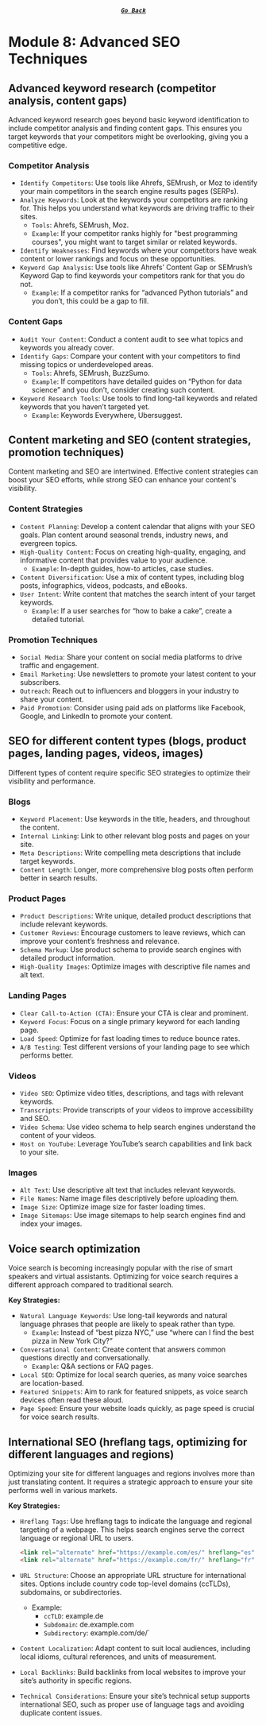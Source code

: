 <div align="center">

[**_``Go Back``_**](../README.md)

</div>

# Module 8: Advanced SEO Techniques

## Advanced keyword research (competitor analysis, content gaps)

Advanced keyword research goes beyond basic keyword identification to include competitor analysis and finding content gaps. This ensures you target keywords that your competitors might be overlooking, giving you a competitive edge.

### Competitor Analysis

- ``Identify Competitors``: Use tools like Ahrefs, SEMrush, or Moz to identify your main competitors in the search engine results pages (SERPs).
- ``Analyze Keywords``: Look at the keywords your competitors are ranking for. This helps you understand what keywords are driving traffic to their sites.
    - ``Tools``: Ahrefs, SEMrush, Moz.
    - ``Example``: If your competitor ranks highly for "best programming courses", you might want to target similar or related keywords.
- ``Identify Weaknesses``: Find keywords where your competitors have weak content or lower rankings and focus on these opportunities.
- ``Keyword Gap Analysis``: Use tools like Ahrefs’ Content Gap or SEMrush’s Keyword Gap to find keywords your competitors rank for that you do not.
    - ``Example``: If a competitor ranks for “advanced Python tutorials” and you don’t, this could be a gap to fill.

### Content Gaps

- ``Audit Your Content``: Conduct a content audit to see what topics and keywords you already cover.
- ``Identify Gaps``: Compare your content with your competitors to find missing topics or underdeveloped areas.
    - ``Tools``: Ahrefs, SEMrush, BuzzSumo.
    - ``Example``: If competitors have detailed guides on “Python for data science” and you don’t, consider creating such content.
- ``Keyword Research Tools``: Use tools to find long-tail keywords and related keywords that you haven’t targeted yet.
    - ``Example``: Keywords Everywhere, Ubersuggest.

## Content marketing and SEO (content strategies, promotion techniques)

Content marketing and SEO are intertwined. Effective content strategies can boost your SEO efforts, while strong SEO can enhance your content's visibility.

### Content Strategies

- ``Content Planning``: Develop a content calendar that aligns with your SEO goals. Plan content around seasonal trends, industry news, and evergreen topics.
- ``High-Quality Content``: Focus on creating high-quality, engaging, and informative content that provides value to your audience.
    - ``Example``: In-depth guides, how-to articles, case studies.
- ``Content Diversification``: Use a mix of content types, including blog posts, infographics, videos, podcasts, and eBooks.
- ``User Intent``: Write content that matches the search intent of your target keywords.
    - ``Example``: If a user searches for “how to bake a cake”, create a detailed tutorial.

### Promotion Techniques

- ``Social Media``: Share your content on social media platforms to drive traffic and engagement.
- ``Email Marketing``: Use newsletters to promote your latest content to your subscribers.
- ``Outreach``: Reach out to influencers and bloggers in your industry to share your content.
- ``Paid Promotion``: Consider using paid ads on platforms like Facebook, Google, and LinkedIn to promote your content.

## SEO for different content types (blogs, product pages, landing pages, videos, images)

Different types of content require specific SEO strategies to optimize their visibility and performance.

### Blogs
- ``Keyword Placement``: Use keywords in the title, headers, and throughout the content.
- ``Internal Linking``: Link to other relevant blog posts and pages on your site.
- ``Meta Descriptions``: Write compelling meta descriptions that include target keywords.
- ``Content Length``: Longer, more comprehensive blog posts often perform better in search results.

### Product Pages
- ``Product Descriptions``: Write unique, detailed product descriptions that include relevant keywords.
- ``Customer Reviews``: Encourage customers to leave reviews, which can improve your content’s freshness and relevance.
- ``Schema Markup``: Use product schema to provide search engines with detailed product information.
- ``High-Quality Images``: Optimize images with descriptive file names and alt text.

### Landing Pages
- ``Clear Call-to-Action (CTA)``: Ensure your CTA is clear and prominent.
- ``Keyword Focus``: Focus on a single primary keyword for each landing page.
- ``Load Speed``: Optimize for fast loading times to reduce bounce rates.
- ``A/B Testing``: Test different versions of your landing page to see which performs better.

### Videos
- ``Video SEO``: Optimize video titles, descriptions, and tags with relevant keywords.
- ``Transcripts``: Provide transcripts of your videos to improve accessibility and SEO.
- ``Video Schema``: Use video schema to help search engines understand the content of your videos.
- ``Host on YouTube``: Leverage YouTube’s search capabilities and link back to your site.

### Images
- ``Alt Text``: Use descriptive alt text that includes relevant keywords.
- ``File Names``: Name image files descriptively before uploading them.
- ``Image Size``: Optimize image size for faster loading times.
- ``Image Sitemaps``: Use image sitemaps to help search engines find and index your images.

## Voice search optimization

Voice search is becoming increasingly popular with the rise of smart speakers and virtual assistants. Optimizing for voice search requires a different approach compared to traditional search.

**Key Strategies:**

- ``Natural Language Keywords``: Use long-tail keywords and natural language phrases that people are likely to speak rather than type.
    - ``Example``: Instead of “best pizza NYC,” use “where can I find the best pizza in New York City?”
- ``Conversational Content``: Create content that answers common questions directly and conversationally.
    - ``Example``: Q&A sections or FAQ pages.
- ``Local SEO``: Optimize for local search queries, as many voice searches are location-based.
- ``Featured Snippets``: Aim to rank for featured snippets, as voice search devices often read these aloud.
- ``Page Speed``: Ensure your website loads quickly, as page speed is crucial for voice search results.

## International SEO (hreflang tags, optimizing for different languages and regions)

Optimizing your site for different languages and regions involves more than just translating content. It requires a strategic approach to ensure your site performs well in various markets.

**Key Strategies:**

- ``Hreflang Tags``: Use hreflang tags to indicate the language and regional targeting of a webpage. This helps search engines serve the correct language or regional URL to users.
    ```html
    <link rel="alternate" href="https://example.com/es/" hreflang="es" />
    <link rel="alternate" href="https://example.com/fr/" hreflang="fr" />
    ```

- ``URL Structure``: Choose an appropriate URL structure for international sites. Options include country code top-level domains (ccTLDs), subdomains, or subdirectories.
    - Example:
        - ``ccTLD``: example.de
        - ``Subdomain``: de.example.com
        - ``Subdirectory``: example.com/de/`

- ``Content Localization``: Adapt content to suit local audiences, including local idioms, cultural references, and units of measurement.

- ``Local Backlinks``: Build backlinks from local websites to improve your site’s authority in specific regions.

- ``Technical Considerations``: Ensure your site’s technical setup supports international SEO, such as proper use of language tags and avoiding duplicate content issues.
